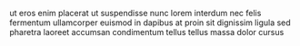 ut eros enim placerat ut suspendisse nunc lorem interdum nec felis fermentum
ullamcorper euismod in dapibus at proin sit dignissim ligula sed pharetra
laoreet accumsan condimentum tellus tellus massa dolor cursus